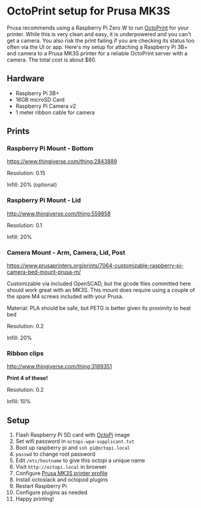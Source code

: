 # OctoPrint setup for Prusa MK3S

Prusa recommends using a Raspberry Pi Zero W to run [OctoPrint](http://octoprint.org/) for your printer. While this is very clean and easy, it is underpowered and you can't get a camera. You also risk the print failing if you are checking its status too often via the UI or app. Here's my setup for attaching a Raspberry Pi 3B+ and camera to a Prusa MK3S printer for a reliable OctoPrint server with a camera. The total cost is about $80.

## Hardware

* Raspberry Pi 3B+
* 16GB microSD Card
* Raspberry Pi Camera v2
* 1 meter ribbon cable for camera

## Prints

### Raspberry Pi Mount - Bottom

https://www.thingiverse.com/thing:2843889

Resolution: 0.15

Infill: 20% (optional)

### Raspberry Pi Mount - Lid

http://www.thingiverse.com/thing:559858

Resolution: 0.1

Infill: 20%

### Camera Mount - Arm, Camera, Lid, Post

https://www.prusaprinters.org/prints/7064-customizable-raspberry-pi-camera-bed-mount-prusa-m/

Customizable via included OpenSCAD, but the gcode files committed here should work great with an MK3S. This mount does require using a couple of the spare M4 screws included with your Prusa.

Material: PLA should be safe, but PETG is better given its proximity to heat bed

Resolution: 0.2

Infill: 20%

### Ribbon clips

http://www.thingiverse.com/thing:3189351

**Print 4 of these!**

Resolution: 0.2

Infill: 10%

## Setup

1. Flash Raspberry Pi SD card with [OctoPi](https://github.com/guysoft/OctoPi) image
2. Set wifi password in `octopi-wpa-supplicant.txt`
3. Boot up raspberry pi and `ssh pi@octopi.local`
4. `passwd` to change root password
5. Edit `/etc/hostname` to give this octopi a unique name
6. Visit `http://octopi.local` in browser
6. Configure [Prusa MK3S printer profile](https://github.com/prusa3d/OctoPi/blob/devel/src/modules/octopi/filesystem/home/pi/.octoprint/printerProfiles/_default.profile)
7. Install octoslack and octopod plugins
8. Restart Raspberry Pi
9. Configure plugins as needed
10. Happy printing!
